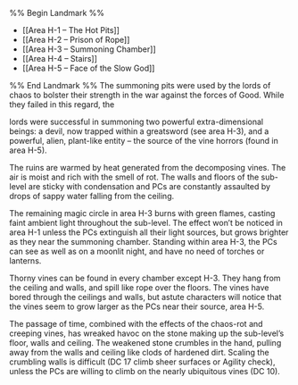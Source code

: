 %% Begin Landmark %%
- [[Area H-1 – The Hot Pits]]
- [[Area H-2 – Prison of Rope]]
- [[Area H-3 – Summoning Chamber]]
- [[Area H-4 – Stairs]]
- [[Area H-5 – Face of the Slow God]]

%% End Landmark %%
The summoning pits were used by the lords of chaos to bolster their strength in the war against the forces of Good. While they failed in this regard, the

lords were successful in summoning two powerful extra-dimensional beings: a devil, now trapped within a greatsword (see area H-3), and a powerful, alien, plant-like entity – the source of the vine horrors (found in area H-5).

The ruins are warmed by heat generated from the decomposing vines. The air is moist and rich with the smell of rot. The walls and floors of the sub-level are sticky with condensation and PCs are constantly assaulted by drops of sappy water falling from the ceiling.

The remaining magic circle in area H-3 burns with green flames, casting faint ambient light throughout the sub-level. The effect won’t be noticed in area H-1 unless the PCs extinguish all their light sources, but grows brighter as they near the summoning chamber. Standing within area H-3, the PCs can see as well as on a moonlit night, and have no need of torches or lanterns.

Thorny vines can be found in every chamber except H-3. They hang from the ceiling and walls, and spill like rope over the floors. The vines have bored through the ceilings and walls, but astute characters will notice that the vines seem to grow larger as the PCs near their source, area H-5.

The passage of time, combined with the effects of the chaos-rot and creeping vines, has wreaked havoc on the stone making up the sub-level’s floor, walls and ceiling. The weakened stone crumbles in the hand, pulling away from the walls and ceiling like clods of hardened dirt. Scaling the crumbling walls is difficult (DC 17 climb sheer surfaces or Agility check), unless the PCs are willing to climb on the nearly ubiquitous vines (DC 10).